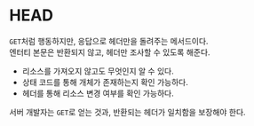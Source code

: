 # HEAD

`GET`처럼 행동하지만, 응답으로 헤더만을 돌려주는 메서드이다.  
엔터티 본문은 반환되지 않고, 헤더만 조사할 수 있도록 해준다.

+ 리소스를 가져오지 않고도 무엇인지 알 수 있다.
+ 상태 코드를 통해 개체가 존재하는지 확인 가능하다.
+ 헤더를 통해 리소스 변경 여부를 확인 가능하다.

서버 개발자는 `GET`로 얻는 것과, 반환되는 헤더가 일치함을 보장해야 한다.

